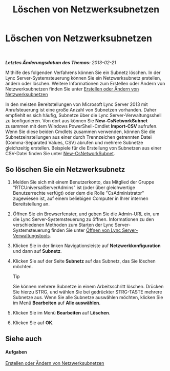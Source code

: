 ﻿---
title: Löschen von Netzwerksubnetzen
TOCTitle: Löschen von Netzwerksubnetzen
ms:assetid: c1850f38-40a3-48c9-b6f1-f181c5e63b6b
ms:mtpsurl: https://technet.microsoft.com/de-de/library/JJ721873(v=OCS.15)
ms:contentKeyID: 49890921
ms.date: 05/19/2016
mtps_version: v=OCS.15
ms.translationtype: HT
---

# Löschen von Netzwerksubnetzen

 

_**Letztes Änderungsdatum des Themas:** 2013-02-21_

Mithilfe des folgenden Verfahrens können Sie ein Subnetz löschen. In der Lync Server-Systemsteuerung können Sie ein Netzwerksubnetz erstellen, ändern oder löschen. Weitere Informationen zum Erstellen oder Ändern von Netzwerksubnetzen finden Sie unter [Erstellen oder Ändern von Netzwerksubnetzen](lync-server-2013-create-or-modify-network-subnets.md)

In den meisten Bereitstellungen von Microsoft Lync Server 2013 mit Anrufsteuerung ist eine große Anzahl von Subnetzen vorhanden. Daher empfiehlt es sich häufig, Subnetze über die Lync Server-Verwaltungsshell zu konfigurieren. Von dort aus können Sie **New-CsNetworkSubnet** zusammen mit dem Windows PowerShell-Cmdlet **Import-CSV** aufrufen. Wenn Sie diese beiden Cmdlets zusammen verwenden, können Sie die Subnetzeinstellungen aus einer durch Trennzeichen getrennten Datei (Comma-Separated Values, CSV) abrufen und mehrere Subnetze gleichzeitig erstellen. Beispiele für die Erstellung von Subnetzen aus einer CSV-Datei finden Sie unter [New-CsNetworkSubnet](https://docs.microsoft.com/en-us/powershell/module/skype/New-CsNetworkSubnet).

## So löschen Sie ein Netzwerksubnetz

1.  Melden Sie sich mit einem Benutzerkonto, das Mitglied der Gruppe "RTCUniversalServerAdmins" ist (oder über gleichwertige Benutzerrechte verfügt) oder dem die Rolle "CsAdministrator" zugewiesen ist, auf einem beliebigen Computer in Ihrer internen Bereitstellung an.

2.  Öffnen Sie ein Browserfenster, und geben Sie die Admin-URL ein, um die Lync Server-Systemsteuerung zu öffnen. Informationen zu den verschiedenen Methoden zum Starten der Lync Server-Systemsteuerung finden Sie unter [Öffnen von Lync Server-Verwaltungstools](lync-server-2013-open-lync-server-administrative-tools.md).

3.  Klicken Sie in der linken Navigationsleiste auf **Netzwerkkonfiguration** und dann auf **Subnetz**.

4.  Klicken Sie auf der Seite **Subnetz** auf das Subnetz, das Sie löschen möchten.
    

    > [!TIP]
    > Sie können mehrere Subnetze in einem Arbeitsschritt löschen. Drücken Sie hierzu STRG, und wählen Sie bei gedrückter STRG-TASTE mehrere Subnetze aus. Wenn Sie alle Subnetze auswählen möchten, klicken Sie im Menü <STRONG>Bearbeiten</STRONG> auf <STRONG>Alle auswählen</STRONG>.



5.  Klicken Sie im Menü **Bearbeiten** auf **Löschen**.

6.  Klicken Sie auf **OK**.

## Siehe auch

#### Aufgaben

[Erstellen oder Ändern von Netzwerksubnetzen](lync-server-2013-create-or-modify-network-subnets.md)

